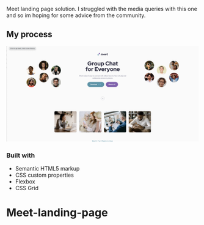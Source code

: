 Meet landing page solution. I struggled with the media queries with this one and so im hoping for some advice from the community.

## My process

![alt text](<Screenshot 2024-07-01 at 14.55.19.png>)

### Built with

- Semantic HTML5 markup
- CSS custom properties
- Flexbox
- CSS Grid
# Meet-landing-page
